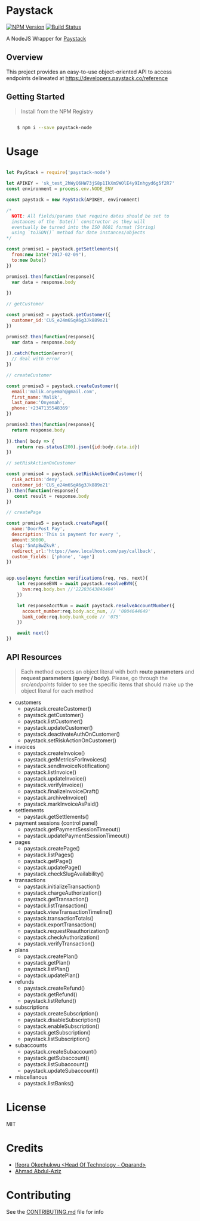 # Paystack

[![NPM Version][npm-image]][npm-url]
[![Build Status][travis-image]][travis-url]

A NodeJS Wrapper for [Paystack](https://www.paystack.com)

## Overview
This project provides an easy-to-use object-oriented API to access endpoints delineated at https://developers.paystack.co/reference

## Getting Started

>Install from the NPM Registry

```bash

    $ npm i --save paystack-node

```

# Usage

```js

let PayStack = require('paystack-node')

let APIKEY = 'sk_test_2hWyQ6HW73jS8p1IkXmSWOlE4y9Inhgyd6g5f2R7'
const environment = process.env.NODE_ENV

const paystack = new PayStack(APIKEY, environment)

/* 
  NOTE: All fields/params that require dates should be set to
  instances of the `Date()` constructor as they will
  eventually be turned into the ISO 8601 format (String)
  using `toJSON()` method for date instances/objects
*/

const promise1 = paystack.getSettlements({
  from:new Date("2017-02-09"), 
  to:new Date()
})

promise1.then(function(response){
  var data = response.body
  
})

// getCustomer

const promise2 = paystack.getCustomer({
  customer_id:'CUS_e24m6SqA6g3Jk889o21'
})

promise2.then(function(response){
  var data = response.body
  
}).catch(function(error){
  // deal with error
})

// createCustomer

const promise3 = paystack.createCustomer({
  email:'malik.onyemah@gmail.com',
  first_name:'Malik',
  last_name:'Onyemah',
  phone:'+2347135548369'
})

promise3.then(function(response){
  return response.body
  
}).then( body => {
    return res.status(200).json({id:body.data.id})
})

// setRiskActionOnCustomer

const promise4 = paystack.setRiskActionOnCustomer({
  risk_action:'deny',
  customer_id:'CUS_e24m6SqA6g3Jk889o21'
}).then(function(response){
   const result = response.body
})

// createPage

const promise5 = paystack.createPage({
  name:'DoorPost Pay',
  description:'This is payment for every ',
  amount:30000,
  slug:'5nApBwZkvR',
  redirect_url:'https://www.localhost.com/pay/callback',
  custom_fields: ['phone', 'age']
})


app.use(async function verifications(req, res, next){
    let responseBVN = await paystack.resolveBVN({
      bvn:req.body.bvn //'22283643840404'
    })

    let responseAcctNum = await paystack.resolveAccountNumber({
      account_number:req.body.acc_num, // '0004644649'
      bank_code:req.body.bank_code // '075'
    })

    await next()
})

```

## API Resources

>Each method expects an object literal with both **route parameters** and **request parameters (query / body)**. Please, go through the _src/endpoints_ folder to see the specific items that should make up the object literal for each method

- customers
  - paystack.createCustomer()
  - paystack.getCustomer()
  - paystack.listCustomer()
  - paystack.updateCustomer()
  - paystack.deactivateAuthOnCustomer()
  - paystack.setRiskActionOnCustomer()
- invoices
  - paystack.createInvoice()
  - paystack.getMetricsForInvoices()
  - paystack.sendInvoiceNotification()
  - paystack.listInvoice()
  - paystack.updateInvoice()
  - paystack.verifyInvoice()
  - paystack.finalizeInvoiceDraft()
  - paystack.archiveInvoice()
  - paystack.markInvoiceAsPaid()
- settlements
  - paystack.getSettlements()
- payment sessions {control panel}
  - paystack.getPaymentSessionTimeout()
  - paystack.updatePaymentSessionTimeout()
- pages
  - paystack.createPage()
  - paystack.listPages()
  - paystack.getPage()
  - paystack.updatePage()
  - paystack.checkSlugAvailability()
- transactions
  - paystack.initializeTransaction()
  - paystack.chargeAuthorization()
  - paystack.getTransaction()
  - paystack.listTransaction()
  - paystack.viewTransactionTimeline()
  - paystack.transactionTotals()
  - paystack.exportTransaction()
  - paystack.requestReauthorization()
  - paystack.checkAuthorization()
  - paystack.verifyTransaction()
- plans
  - paystack.createPlan()
  - paystack.getPlan()
  - paystack.listPlan()
  - paystack.updatePlan()
- refunds
  - paystack.createRefund()
  - paystack.getRefund()
  - paystack.listRefund()
- subscriptions
  - paystack.createSubscription()
  - paystack.disableSubscription()
  - paystack.enableSubscription()
  - paystack.getSubscription()
  - paystack.listSubscription()
- subaccounts
  - paystack.createSubaccount()
  - paystack.getSubaccount()
  - paystack.listSubaccount()
  - paystack.updateSubaccount()
- miscellanous
  - paystack.listBanks()

# License

MIT

# Credits

- [Ifeora Okechukwu <Head Of Technology - Oparand>](https://twitter.com/isocroft)
- [Ahmad Abdul-Aziz <Software Engineer>](https://twitter.com/dev_amaz)

# Contributing

See the [CONTRIBUTING.md](https://github.com/stitchng/paystack/blob/master/CONTRIBUTING.md) file for info

[npm-image]: https://img.shields.io/npm/v/paystack-node.svg?style=flat-square
[npm-url]: https://npmjs.org/package/paystack-node

[travis-image]: https://img.shields.io/travis/stitchng/paystack/master.svg?style=flat-square
[travis-url]: https://travis-ci.org/stitchng/paystack
